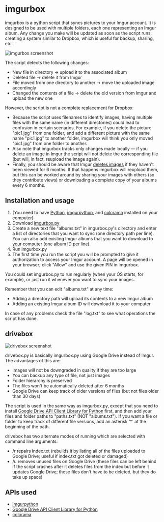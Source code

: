 imgurbox
========

imgurbox is a python script that syncs pictures to your Imgur account. It is designed to be used with multiple folders, each one representing an Imgur album. Any change you make will be updated as soon as the script runs, creating a system similar to Dropbox, which is useful for backup, sharing, etc.

![imgurbox screenshot](http://i.imgur.com/adjvGAX.png)

The script detects the following changes:
* New file in directory -> upload it to the associated album
* Deleted file -> delete it from Imgur
* File moved from one directory to another -> move the uploaded image accordingly
* Changed the contents of a file -> delete the old version from Imgur and upload the new one

However, the script is not a complete replacement for Dropbox:
* Because the script uses filenames to identify images, having multiple files with the same name (in different directories) could lead to confusion in certain scenarios. For example, if you delete the picture "pic1.jpg" from one folder, and add a different picture with the same name "pic1.jpg" to another folder, imgurbox will think you only moved "pic1.jpg" from one folder to another.
* Also note that imgurbox tracks only changes made locally — if you delete an image in Imgur the script will not delete the corresponding file (but will, in fact, reupload the image again).
* Finally, you should be aware that Imgur [deletes images](http://imgur.com/faq#long) if they haven't been viewed for 6 months. If that happens imgurbox will reupload them, but this can be worked around by sharing your images with others (so they contribute views) or downloading a complete copy of your albums every 6 months.


Installation and usage
-----------------------
1. (You need to have [Python](https://www.python.org/download), [imgurpython](https://github.com/Imgur/imgurpython), and [colorama](https://pypi.python.org/pypi/colorama) installed on your computer)
2. Download [imgurbox.py](https://github.com/Winterstark/imgurbox/blob/master/imgurbox.py)
3. Create a new text file "albums.txt" in imgurbox.py's directory and enter a list of directories that you want to sync (one directory path per line). You can also add existing Imgur albums that you want to download to your computer (one album ID per line).
4. Run imgurbox.py
5. The first time you run the script you will be prompted to give it authorization to access your Imgur account. A page will be opened in your browser; click "Allow" and use the given PIN in imgurbox.

You could set imgurbox.py to run regularly (when your OS starts, for example), or just run it whenever you want to sync your images.

Remember that you can edit "albums.txt" at any time:
* Adding a directory path will upload its contents to a new Imgur album
* Adding an existing Imgur album ID will download it to your computer

In case of any problems check the file "log.txt" to see what operations the script has done.


drivebox
----------

![drivebox screenshot](http://i.imgur.com/DJOwWDj.png)

drivebox.py is basically imgurbox.py using Google Drive instead of Imgur. The advantages of this are:
* Images will not be downgraded in quality if they are too large
* You can backup any type of file, not just images
* Folder hierarchy is preserved
* The files won't be automatically deleted after 6 months
* Google Drive can keep track of older versions of files (but not files older than 30 days)

The script is used in the same way as imgurbox.py, except that you need to install [Google Drive API Client Library for Python](https://developers.google.com/api-client-library/python/start/installation) first, and then add your files and folder paths to "paths.txt" (NOT "albums.txt"). If you want a file or folder to keep track of different file versions, add an asterisk '*' at the beginning of the path.

drivebox has two alternate modes of running which are selected with command line arguments:
* /r repairs index.txt (rebuilds it by listing all of the files uploaded to Google Drive; useful if index.txt got deleted or damaged)
* /u removes unused files on Google Drive (these files can be left behind if the script crashes after it deletes files from the index but before it updates Google Drive; these files don't have to be deleted, but they do take up space)


APIs used
----------

* [imgurpython](https://github.com/Imgur/imgurpython)
* [Google Drive API Client Library for Python](https://developers.google.com/api-client-library/python/start/installation)
* [colorama](https://pypi.python.org/pypi/colorama)